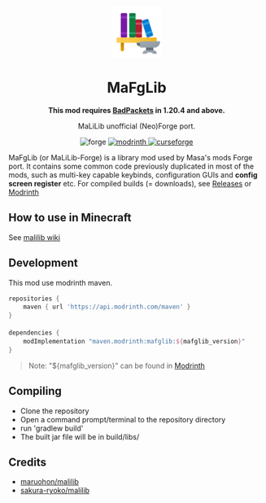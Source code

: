 <center><div align="center">

<img height="100" src="icon/400x400.png" width="100"/>

# MaFgLib

**This mod requires [BadPackets](https://modrinth.com/mod/badpackets) in 1.20.4 and above.**

MaLiLib unofficial (Neo)Forge port.

<img alt="forge" height="56" src="https://cdn.jsdelivr.net/npm/@intergrav/devins-badges@3/assets/cozy/supported/forge_vector.svg">

<a href="https://modrinth.com/mod/mafglib">
<img alt="modrinth" height="56" src="https://cdn.jsdelivr.net/npm/@intergrav/devins-badges@3/assets/cozy/available/modrinth_vector.svg">
</a>
<a href="https://www.curseforge.com/minecraft/mc-mods/mafglib">
<img alt="curseforge" height="56" src="https://cdn.jsdelivr.net/npm/@intergrav/devins-badges@3/assets/cozy/available/curseforge_vector.svg">
</a>

</div></center>

MaFgLib (or MaLiLib-Forge) is a library mod used by Masa's mods Forge port. It contains some common code previously
duplicated in most of the mods, such as multi-key capable keybinds, configuration GUIs and **config screen register** etc.
For compiled builds (= downloads), see [Releases](https://github.com/ThinkingStudios/MaLiLib-Forge/releases) or [Modrinth](https://modrinth.com/mod/mafglib)

## How to use in Minecraft
See [malilib wiki](https://github.com/maruohon/malilib/wiki)

## Development

This mod use modrinth maven.

```gradle
repositories {
    maven { url 'https://api.modrinth.com/maven' }
}

dependencies {
    modImplementation "maven.modrinth:mafglib:${mafglib_version}"
}
```

> Note: "${mafglib_version}" can be found in [Modrinth](https://modrinth.com/mod/mafglib)

## Compiling
- Clone the repository
- Open a command prompt/terminal to the repository directory
- run 'gradlew build'
- The built jar file will be in build/libs/

## Credits
- [maruohon/malilib](https://github.com/maruohon/malilib)
- [sakura-ryoko/malilib](https://github.com/sakura-ryoko/malilib)